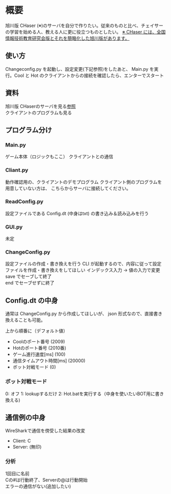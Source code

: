 
# 概要

旭川版 CHaser (※)のサーバを自分で作りたい。従来のものと比べ、チェイサーの学習を始める人、教える人に更に役立つものとしたい。
[※ CHaser には、全国情報技術教育研究会版とそれを簡略化した旭川版があります。](https://ja.wikipedia.org/wiki/CHaser)

## 使い方

Changeconfig.py を起動し、設定変更(下記参照)をしたあと、
Main.py を実行。Cool と Hot のクライアントからの接続を確認したら、エンターでスタート

## 資料

旭川版 CHaserのサーバを見る[参照](http://www.procon-asahikawa.org/files/2020U16rule.pdf)  
クライアントのプログラムも見る

## プログラム分け

### Main.py

ゲーム本体（ロジックもここ）
クライアントとの通信

### Cliant.py

動作確認用の、クライアントのデモプログラム
クライアント側のプログラムを用意していない方は、
こちらからサーバに接続してください。

### ReadConfig.py

設定ファイルである Config.dt (中身はtxt) の書き込み＆読み込みを行う

### GUI.py

未定

### ChangeConfig.py

設定ファイルの作成・書き換えを行う
CLI が起動するので、内容に従って設定ファイルを作成・書き換えをしてほしい
インデックス入力 → 値の入力で変更
save でセーブして終了  
end でセーブせずに終了

## Config.dt の中身

通常は ChangeConfig.py から作成してほしいが、
json 形式なので、直接書き換えることも可能。

上から順番に（デフォルト値）  

- Coolのポート番号 (2009)
- Hotのポート番号 (2010番)
- ゲーム進行速度[ms] (100)
- 通信タイムアウト時間[ms] (20000)
- ボット対戦モード (0)

### ボット対戦モード

0: オフ
1: lookupするだけ
2: Hot.batを実行する（中身を使いたいBOT用に書き換える)

## 通信例の中身

WireSharkで通信を傍受した結果の改変  

- Client: C  
- Server: (無印)

### 分析

1回目に名前  
Cの#は行動終了、Serverの@は行動開始  
エラーの通信がない(追加したい)
